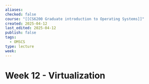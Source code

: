 ```yaml
---
aliases: 
checked: false
course: "[[CS6200 Graduate introduction to Operating Systems]]"
created: 2025-04-12
last_edited: 2025-04-12
publish: false
tags:
  - OMSCS
type: lecture
week:
---
```

# Week 12 - Virtualization
